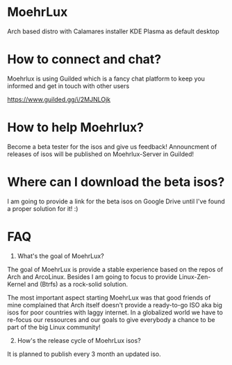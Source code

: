 # MoehrLux

Arch based distro with Calamares installer KDE Plasma as default desktop

# How to connect and chat?

Moehrlux is using Guilded which is a fancy chat platform to keep you informed and get in touch with other users

https://www.guilded.gg/i/2MJNLOjk

# How to help Moehrlux? 

Become a beta tester for the isos and give us feedback! Announcment of releases of isos will be published on Moehrlux-Server in Guilded! 

# Where can I download the beta isos?

I am going to provide a link for the beta isos on Google Drive until I've found a proper solution for it! :) 

# FAQ

1. What's the goal of MoehrLux?

The goal of MoehrLux is provide a stable experience based on the repos of Arch and ArcoLinux. Besides I am going to focus to provide Linux-Zen-Kernel and (Btrfs) as a rock-solid solution.

The most important aspect starting MoehrLux was that good friends of mine complained that Arch itself doesn't provide a ready-to-go ISO aka big isos for poor countries with laggy internet. In a globalized world we have to re-focus our ressources and our goals to give everybody a chance to be part of the big Linux community!

2. How's the release cycle of MoehrLux isos?

It is planned to publish every 3 month an updated iso.

